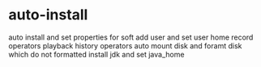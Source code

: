 # auto-install
auto install and set properties for soft
add user and set user home
record operators
playback history operators
auto mount disk and foramt disk which do not formatted
install jdk and set java_home